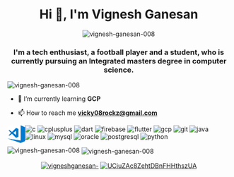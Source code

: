 <h1 align="center">Hi 👋, I'm Vignesh Ganesan</h1>
<p align="center"> <img src="https://komarev.com/ghpvc/?username=vignesh-ganesan-008" alt="vignesh-ganesan-008" /> </p>

<h3 align="center">I'm a tech enthusiast, a football player and a student, who is currently pursuing an Integrated masters degree in computer science.</h3>

<p align="left"> <img src="https://komarev.com/ghpvc/?username=vignesh-ganesan-008" alt="vignesh-ganesan-008" /> </p>

- 🌱 I’m currently learning **GCP**

- 📫 How to reach me **vicky08rockz@gmail.com**

<p align="left"><img align="left" alt="Visual Studio Code" width="40" height="40" src="https://raw.githubusercontent.com/github/explore/80688e429a7d4ef2fca1e82350fe8e3517d3494d/topics/visual-studio-code/visual-studio-code.png"/><img src="https://devicons.github.io/devicon/devicon.git/icons/c/c-original.svg" alt="c" width="40" height="40"/> <img src="https://devicons.github.io/devicon/devicon.git/icons/cplusplus/cplusplus-original.svg" alt="cplusplus" width="40" height="40"/> <img src="https://www.vectorlogo.zone/logos/dartlang/dartlang-icon.svg" alt="dart" width="40" height="40"/> <img src="https://www.vectorlogo.zone/logos/firebase/firebase-icon.svg" alt="firebase" width="40" height="40"/> <img src="https://www.vectorlogo.zone/logos/flutterio/flutterio-icon.svg" alt="flutter" width="40" height="40"/> <img src="https://www.vectorlogo.zone/logos/google_cloud/google_cloud-icon.svg" alt="gcp" width="40" height="40"/> <img src="https://www.vectorlogo.zone/logos/git-scm/git-scm-icon.svg" alt="git" width="40" height="40"/> <img src="https://devicons.github.io/devicon/devicon.git/icons/java/java-original-wordmark.svg" alt="java" width="40" height="40"/> <img src="https://devicons.github.io/devicon/devicon.git/icons/linux/linux-original.svg" alt="linux" width="40" height="40"/> <img src="https://devicons.github.io/devicon/devicon.git/icons/mysql/mysql-original-wordmark.svg" alt="mysql" width="40" height="40"/> <img src="https://devicons.github.io/devicon/devicon.git/icons/oracle/oracle-original.svg" alt="oracle" width="40" height="40"/> <img src="https://devicons.github.io/devicon/devicon.git/icons/postgresql/postgresql-original-wordmark.svg" alt="postgresql" width="40" height="40"/> <img src="https://devicons.github.io/devicon/devicon.git/icons/python/python-original.svg" alt="python" width="40" height="40"/></p>

<p><img align="left" src="https://github-readme-stats.vercel.app/api/top-langs/?username=vignesh-ganesan-008&layout=compact&hide=html&theme=dark" alt="vignesh-ganesan-008" /></p>

<p>&nbsp;<img align="center" src="https://github-readme-stats.vercel.app/api?username=vignesh-ganesan-008&show_icons=true&theme=dark&count_private=true" alt="vignesh-ganesan-008" /></p>
<p align="center">
<a href="https://linkedin.com/in/vigneshganesan-" target="blank"><img align="center" src="https://cdn.jsdelivr.net/npm/simple-icons@3.0.1/icons/linkedin.svg" alt="vigneshganesan-" height="30" width="30" /></a>
<a href="https://www.youtube.com/channel/UCiuZAc8ZehtDBnFHHthszUA" target="blank"><img align="center" src="https://cdn.jsdelivr.net/npm/simple-icons@3.0.1/icons/youtube.svg" alt="UCiuZAc8ZehtDBnFHHthszUA" height="30" width="30" /></a>
</p>
